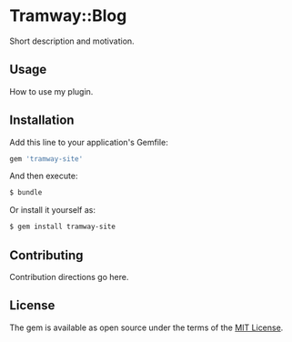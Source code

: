 # Tramway::Blog
Short description and motivation.

## Usage
How to use my plugin.

## Installation
Add this line to your application's Gemfile:

```ruby
gem 'tramway-site'
```

And then execute:
```bash
$ bundle
```

Or install it yourself as:
```bash
$ gem install tramway-site
```

## Contributing
Contribution directions go here.

## License
The gem is available as open source under the terms of the [MIT License](https://opensource.org/licenses/MIT).
